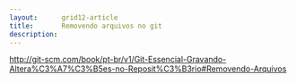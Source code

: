 ```yaml
---
layout:      grid12-article
title:       Removendo arquivos no git
description: 
---
```


http://git-scm.com/book/pt-br/v1/Git-Essencial-Gravando-Altera%C3%A7%C3%B5es-no-Reposit%C3%B3rio#Removendo-Arquivos